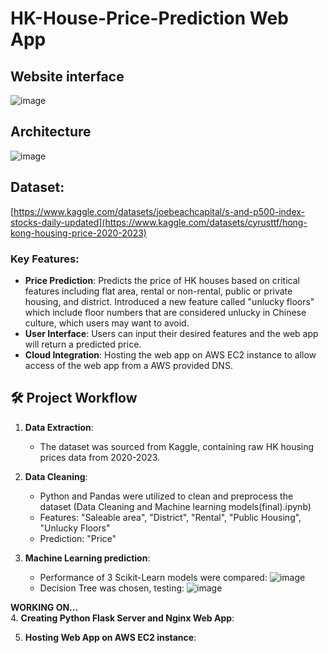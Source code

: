 # HK-House-Price-Prediction Web App

## Website interface
![image](https://github.com/user-attachments/assets/d57edefe-5372-49ec-87c3-ef83ef84aaf5)

## Architecture
![image](https://github.com/user-attachments/assets/c754845b-925e-4b28-9c8b-f964c61162f6)

## Dataset:
[https://www.kaggle.com/datasets/joebeachcapital/s-and-p500-index-stocks-daily-updated](https://www.kaggle.com/datasets/cyrusttf/hong-kong-housing-price-2020-2023)

### Key Features:
- **Price Prediction**: Predicts the price of HK houses based on critical features including flat area, rental or non-rental, public or private housing, and district. Introduced a new feature called "unlucky 
                        floors" which include floor numbers that are considered unlucky in Chinese culture, which users may want to avoid.
- **User Interface**: Users can input their desired features and the web app will return a predicted price.
- **Cloud Integration**: Hosting the web app on AWS EC2 instance to allow access of the web app from a AWS provided DNS.

## 🛠 Project Workflow

1. **Data Extraction**: 
   - The dataset was sourced from Kaggle, containing raw HK housing prices data from 2020-2023.
   
2. **Data Cleaning**: 
   - Python and Pandas were utilized to clean and preprocess the dataset (Data Cleaning and Machine learning models(final).ipynb)
   - Features: "Saleable area", "District", "Rental", "Public Housing", "Unlucky Floors"
   - Prediction: "Price"

3. **Machine Learning prediction**:
   - Performance of 3 Scikit-Learn models were compared:
     ![image](https://github.com/user-attachments/assets/5c6ff1f0-d8af-414d-ad7f-ed1adcced16c)
   - Decision Tree was chosen, testing: 
     ![image](https://github.com/user-attachments/assets/e1ffcec7-b65f-45ea-a0a7-3ad6eeb93bc0)

**WORKING ON...**     
4. **Creating Python Flask Server and Nginx Web App**: <br>

5. **Hosting Web App on AWS EC2 instance**:
